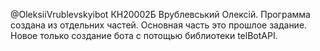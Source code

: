 @OleksiiVrublevskyibot
КН20002Б
Врублевський Олексій.
Программа создана из отдельних частей.
Основная часть это прошлое задание.
Новое только создание бота с потощью библиотеки telBotAPI.


